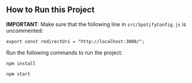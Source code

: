 ## How to Run this Project

**IMPORTANT**:
Make sure that the following line in `src/SpotifyConfig.js` is uncommented:

```
export const redirectUri = "http://localhost:3000/";
```

Run the following commands to run the project:

```
npm install
```

```
npm start
```
